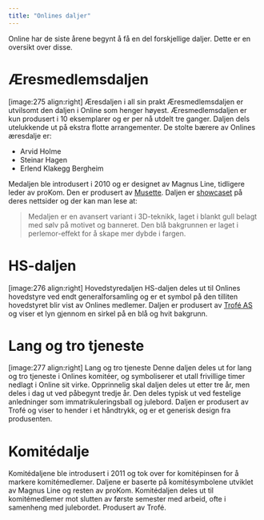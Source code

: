 ```yaml
---
title: "Onlines daljer"
---
```


Online har de siste årene begynt å få en del forskjellige daljer. Dette er en oversikt over disse.


Æresmedlemsdaljen
=================
[image:275 align:right]
    Æresdaljen i all sin prakt
Æresmedlemsdaljen er utvilsomt den daljen i Online som henger høyest. Æresmedlemsdaljen er kun produsert i  10 eksemplarer og er per nå utdelt tre ganger. Daljen dels utelukkende ut på ekstra flotte arrangementer. De stolte bærere av Onlines æresdalje er:

* Arvid Holme
* Steinar Hagen
* Erlend Klakegg Bergheim

Medaljen ble introdusert i 2010 og er designet av Magnus Line, tidligere leder av proKom. Den er produsert av [Musette](musette.no). Daljen er [showcaset](http://musette.no/no/produkter/medaljer/eksempler/) på deres nettsider og der kan man lese at:
> Medaljen er en avansert variant i 3D-teknikk, laget i blankt gull belagt med sølv på motivet og banneret. Den blå bakgrunnen er laget i perlemor-effekt for å skape mer dybde i fargen.


HS-daljen
==================
[image:276 align:right]
    Hovedstyredaljen
HS-daljen deles ut til Onlines hovedstyre ved endt generalforsamling og er et symbol på den tilliten hovedstyret blir vist av Onlines medlemer. Daljen er produsert av [Trofé AS](http://www.trofe.no/) og viser et lyn gjennom en sirkel på en blå og hvit bakgrunn.


Lang og tro tjeneste
==================
[image:277 align:right]
    Lang og tro tjeneste
Denne daljen deles ut for lang og tro tjeneste i Onlines komitéer, og symboliserer et utall frivillige timer nedlagt i Online sit virke. Opprinnelig skal daljen deles ut etter tre år, men deles i dag ut ved påbegynt tredje år. Den deles typisk ut ved festelige anledninger som immatrikuleringsball og julebord. Daljen er produsert av Trofé og viser to hender i et håndtrykk, og er et generisk design fra produsenten.


Komitédalje
==================
Komitédaljene ble introdusert i 2011 og tok over for komitépinsen for å markere komitémedlemer. Daljene er baserte på komitésymbolene utviklet av Magnus Line og resten av proKom. Komitédaljen deles ut til komitémedlemer mot slutten av første semester med arbeid, ofte i samenheng med julebordet. Produsert av Trofé.